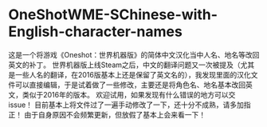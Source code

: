 # OneShotWME-SChinese-with-English-character-names
这是一个将游戏《Oneshot：世界机器版》的简体中文汉化当中人名、地名等改回英文的补丁。
世界机器版上线Steam之后，中文的翻译问题又一次被提及（尤其是一些人名的翻译，在2016版基本上还是保留了英文名的），我发现里面的汉化文件可以直接编辑，于是试着做了一些修改，主要还是将角色名、地名基本改回英文，类似于2016年的版本。
欢迎试用，如果发现有什么错误的地方可以交issue！
目前基本上将文件过了一遍手动修改了一下，还十分不成熟，请多加指正！
由于自身原因不会频繁更新，但放假了基本上会来看一下！
